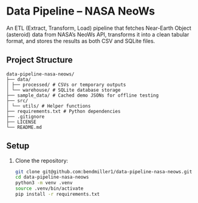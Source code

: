 # Data Pipeline – NASA NeoWs

An ETL (Extract, Transform, Load) pipeline that fetches Near-Earth Object (asteroid) data from NASA’s NeoWs API, transforms it into a clean tabular format, and stores the results as both CSV and SQLite files.

## Project Structure
```
data-pipeline-nasa-neows/
├── data/
│ ├── processed/ # CSVs or temporary outputs
│ └── warehouse/ # SQLite database storage
├── sample_data/ # Cached demo JSONs for offline testing
├── src/
│ └── utils/ # Helper functions
├── requirements.txt # Python dependencies
├── .gitignore
├── LICENSE
└── README.md
```

## Setup
1. Clone the repository:
   ```bash
   git clone git@github.com:bendmiller1/data-pipeline-nasa-neows.git
   cd data-pipeline-nasa-neows
   python3 -m venv .venv
   source .venv/bin/activate
   pip install -r requirements.txt